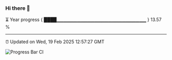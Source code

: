 ### Hi there 👋

⏳ Year progress { ████▁▁▁▁▁▁▁▁▁▁▁▁▁▁▁▁▁▁▁▁▁▁▁▁▁▁ } 13.57 %

---

⏰ Updated on Wed, 19 Feb 2025 12:57:27 GMT

![Progress Bar CI](https://github.com/IshwaranRudhara/GIT-ACTION/workflows/Progress%20Bar%20CI/badge.svg)
